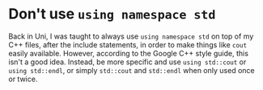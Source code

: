 # Don't use `using namespace std`

Back in Uni, I was taught to always use `using namespace std` on top of my C++ files, after the include statements, in order to make things like `cout` easily available. However, according to the Google C++ style guide, this isn't a good idea. Instead, be more specific and use `using std::cout` or `using std::endl`, or simply `std::cout` and `std::endl` when only used once or twice. 
